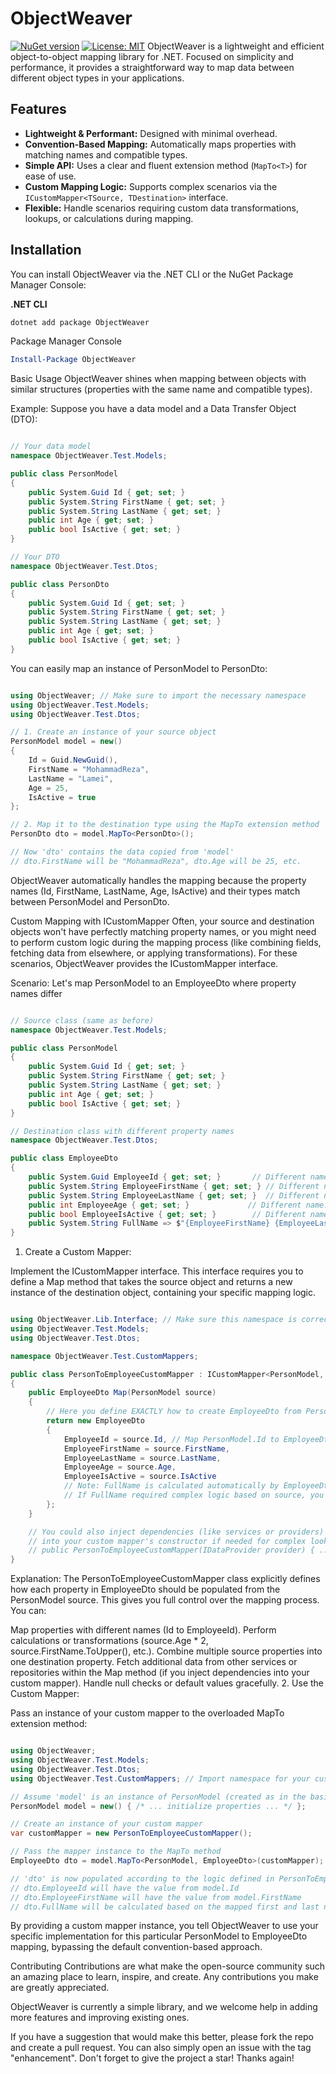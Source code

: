 # ObjectWeaver

[![NuGet version](https://img.shields.io/nuget/v/ObjectWeaver.svg)](https://www.nuget.org/packages/ObjectWeaver/)
[![License: MIT](https://img.shields.io/badge/License-MIT-yellow.svg)](https://opensource.org/licenses/MIT)
ObjectWeaver is a lightweight and efficient object-to-object mapping library for .NET. Focused on simplicity and performance, it provides a straightforward way to map data between different object types in your applications.

## Features

* **Lightweight & Performant:** Designed with minimal overhead.
* **Convention-Based Mapping:** Automatically maps properties with matching names and compatible types.
* **Simple API:** Uses a clear and fluent extension method (`MapTo<T>`) for ease of use.
* **Custom Mapping Logic:** Supports complex scenarios via the `ICustomMapper<TSource, TDestination>` interface.
* **Flexible:** Handle scenarios requiring custom data transformations, lookups, or calculations during mapping.

## Installation

You can install ObjectWeaver via the .NET CLI or the NuGet Package Manager Console:

**.NET CLI**
```bash
dotnet add package ObjectWeaver
```
Package Manager Console

```PowerShell
Install-Package ObjectWeaver
```
Basic Usage
ObjectWeaver shines when mapping between objects with similar structures (properties with the same name and compatible types).

Example: Suppose you have a data model and a Data Transfer Object (DTO):

```C#

// Your data model
namespace ObjectWeaver.Test.Models;

public class PersonModel
{
    public System.Guid Id { get; set; }
    public System.String FirstName { get; set; }
    public System.String LastName { get; set; }
    public int Age { get; set; }
    public bool IsActive { get; set; }
}

// Your DTO
namespace ObjectWeaver.Test.Dtos;

public class PersonDto
{
    public System.Guid Id { get; set; }
    public System.String FirstName { get; set; }
    public System.String LastName { get; set; }
    public int Age { get; set; }
    public bool IsActive { get; set; }
}
```
You can easily map an instance of PersonModel to PersonDto:

```C#

using ObjectWeaver; // Make sure to import the necessary namespace
using ObjectWeaver.Test.Models;
using ObjectWeaver.Test.Dtos;

// 1. Create an instance of your source object
PersonModel model = new()
{
    Id = Guid.NewGuid(),
    FirstName = "MohammadReza",
    LastName = "Lamei",
    Age = 25,
    IsActive = true
};

// 2. Map it to the destination type using the MapTo extension method
PersonDto dto = model.MapTo<PersonDto>();

// Now 'dto' contains the data copied from 'model'
// dto.FirstName will be "MohammadReza", dto.Age will be 25, etc.
```
ObjectWeaver automatically handles the mapping because the property names (Id, FirstName, LastName, Age, IsActive) and their types match between PersonModel and PersonDto.

Custom Mapping with ICustomMapper
Often, your source and destination objects won't have perfectly matching property names, or you might need to perform custom logic during the mapping process (like combining fields, fetching data from elsewhere, or applying transformations). For these scenarios, ObjectWeaver provides the ICustomMapper interface.

Scenario: Let's map PersonModel to an EmployeeDto where property names differ

```C#

// Source class (same as before)
namespace ObjectWeaver.Test.Models;

public class PersonModel
{
    public System.Guid Id { get; set; }
    public System.String FirstName { get; set; }
    public System.String LastName { get; set; }
    public int Age { get; set; }
    public bool IsActive { get; set; }
}

// Destination class with different property names
namespace ObjectWeaver.Test.Dtos;

public class EmployeeDto
{
    public System.Guid EmployeeId { get; set; }       // Different name: Id -> EmployeeId
    public System.String EmployeeFirstName { get; set; } // Different name: FirstName -> EmployeeFirstName
    public System.String EmployeeLastName { get; set; }  // Different name: LastName -> EmployeeLastName
    public int EmployeeAge { get; set; }             // Different name: Age -> EmployeeAge
    public bool EmployeeIsActive { get; set; }        // Different name: IsActive -> EmployeeIsActive
    public System.String FullName => $"{EmployeeFirstName} {EmployeeLastName}"; // Calculated property
}
```
1. Create a Custom Mapper:

Implement the ICustomMapper interface. This interface requires you to define a Map method that takes the source object and returns a new instance of the destination object, containing your specific mapping logic.

```C#

using ObjectWeaver.Lib.Interface; // Make sure this namespace is correct for ICustomMapper
using ObjectWeaver.Test.Models;
using ObjectWeaver.Test.Dtos;

namespace ObjectWeaver.Test.CustomMappers;

public class PersonToEmployeeCustomMapper : ICustomMapper<PersonModel, EmployeeDto>
{
    public EmployeeDto Map(PersonModel source)
    {
        // Here you define EXACTLY how to create EmployeeDto from PersonModel
        return new EmployeeDto
        {
            EmployeeId = source.Id, // Map PersonModel.Id to EmployeeDto.EmployeeId
            EmployeeFirstName = source.FirstName,
            EmployeeLastName = source.LastName,
            EmployeeAge = source.Age,
            EmployeeIsActive = source.IsActive
            // Note: FullName is calculated automatically by EmployeeDto itself.
            // If FullName required complex logic based on source, you'd do it here.
        };
    }

    // You could also inject dependencies (like services or providers)
    // into your custom mapper's constructor if needed for complex lookups.
    // public PersonToEmployeeCustomMapper(IDataProvider provider) { ... }
}
```
Explanation:
The PersonToEmployeeCustomMapper class explicitly defines how each property in EmployeeDto should be populated from the PersonModel source. This gives you full control over the mapping process. You can:

Map properties with different names (Id to EmployeeId).
Perform calculations or transformations (source.Age * 2, source.FirstName.ToUpper(), etc.).
Combine multiple source properties into one destination property.
Fetch additional data from other services or repositories within the Map method (if you inject dependencies into your custom mapper).
Handle null checks or default values gracefully.
2. Use the Custom Mapper:

Pass an instance of your custom mapper to the overloaded MapTo extension method:

```C#

using ObjectWeaver;
using ObjectWeaver.Test.Models;
using ObjectWeaver.Test.Dtos;
using ObjectWeaver.Test.CustomMappers; // Import namespace for your custom mapper

// Assume 'model' is an instance of PersonModel (created as in the basic example)
PersonModel model = new() { /* ... initialize properties ... */ };

// Create an instance of your custom mapper
var customMapper = new PersonToEmployeeCustomMapper();

// Pass the mapper instance to the MapTo method
EmployeeDto dto = model.MapTo<PersonModel, EmployeeDto>(customMapper);

// 'dto' is now populated according to the logic defined in PersonToEmployeeCustomMapper
// dto.EmployeeId will have the value from model.Id
// dto.EmployeeFirstName will have the value from model.FirstName
// dto.FullName will be calculated based on the mapped first and last names.
```
By providing a custom mapper instance, you tell ObjectWeaver to use your specific implementation for this particular PersonModel to EmployeeDto mapping, bypassing the default convention-based approach.

Contributing
Contributions are what make the open-source community such an amazing place to learn, inspire, and create. Any contributions you make are greatly appreciated.   

ObjectWeaver is currently a simple library, and we welcome help in adding more features and improving existing ones.

If you have a suggestion that would make this better, please fork the repo and create a pull request. You can also simply open an issue with the tag "enhancement".
Don't forget to give the project a star! Thanks again!

